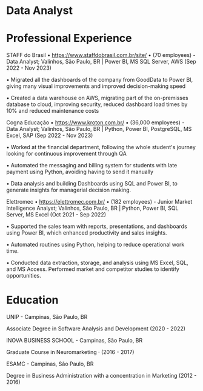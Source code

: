 # Data Analyst  

# Professional Experience

STAFF do Brasil • https://www.staffdobrasil.com.br/site/ • (70 employees) - Data Analyst; Valinhos, São Paulo, BR |
Power BI, MS SQL Server, AWS (Sep 2022 - Nov 2023)

• Migrated all the dashboards of the company from GoodData to Power BI, giving many visual improvements and improved
decision-making speed

• Created a data warehouse on AWS, migrating part of the on-premisses database to cloud, improving security, reduced
dashboard load times by 10% and reduced maintenance costs

Cogna Educação • https://www.kroton.com.br/ • (36,000 employees) - Data Analyst; Valinhos, São Paulo, BR |
Python, Power BI, PostgreSQL, MS Excel, SAP (Sep 2022 - Nov 2023)

• Worked at the financial department, following the whole student's journey looking for continuous improvement through QA

• Automated the messaging and billing system for students with late payment using Python, avoiding having to send it manually

• Data analysis and building Dashboards using SQL and Power BI, to generate insights for managerial decision making.

Elettromec • https://elettromec.com.br/ • (182 employees) - Junior Market Intelligence Analyst; Valinhos, São Paulo, BR |
Python, Power BI, SQL Server, MS Excel (Oct 2021 - Sep 2022)

• Supported the sales team with reports, presentations, and dashboards using Power BI, which enhanced productivity and sales
insights.

• Automated routines using Python, helping to reduce operational work time.

• Conducted data extraction, storage, and analysis using MS Excel, SQL, and MS Access. Performed market and competitor
studies to identify opportunities.

# Education

UNIP - Campinas, São Paulo, BR

Associate Degree in Software Analysis and Development (2020 - 2022)

INOVA BUSINESS SCHOOL - Campinas, São Paulo, BR

Graduate Course in Neuromarketing · (2016 - 2017)

ESAMC - Campinas, São Paulo, BR

Degree in Business Administration with a concentration in Marketing (2012 - 2016)




